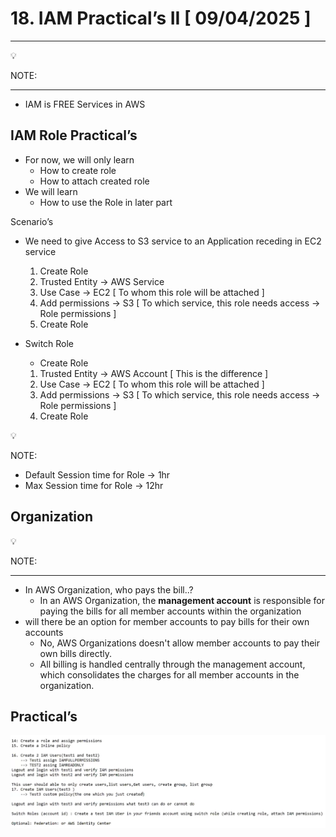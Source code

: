 # 18. IAM Practical’s II [ 09/04/2025 ]

---

<aside>
💡

NOTE:

---

- IAM is FREE Services in AWS
</aside>

## IAM Role Practical’s

- For now, we will only learn
    - How to create role
    - How to attach created role
- We will learn
    - How to use the Role in later part

Scenario’s

- We need to give Access to S3 service to an Application receding in EC2 service
    1. Create Role
    2. Trusted Entity → AWS Service
    3.  Use Case → EC2 [ To whom this role will be attached ]
    4. Add permissions → S3 [ To which service, this role needs access → Role permissions ]
    5. Create Role

- Switch Role
    - Create Role
    1. Trusted Entity → AWS Account [ This is the difference ]
    2.  Use Case → EC2 [ To whom this role will be attached ]
    3. Add permissions → S3 [ To which service, this role needs access → Role permissions ]
    4. Create Role

<aside>
💡

NOTE:

- Default Session time for Role → 1hr
- Max Session time for Role → 12hr
</aside>

## Organization

<aside>
💡

NOTE:

---

- In AWS Organization, who pays the bill..?
    - In an AWS Organization, the **management account** is responsible for paying the bills for all member accounts within the organization
- will there be an option for member accounts to pay bills for their own accounts
    - No, AWS Organizations doesn't allow member accounts to pay their own bills directly.
    - All billing is handled centrally through the management account, which consolidates the charges for all member accounts in the organization.
</aside>

## Practical’s

![image.png](image.png)